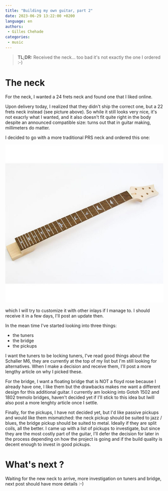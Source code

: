 ```yaml
---
title: "Building my own guitar, part 2"
date: 2023-06-29 13:22:00 +0200
language: en
authors:
 - Gilles Chehade
categories:
 - music
---
```


<blockquote>
    <b>TL;DR:</b>
    Received the neck...
    too bad it's not exactly the one I ordered :-)
</blockquote>


# The neck
For the neck,
I wanted a 24 frets neck and found one that I liked online.

Upon delivery today,
I realized that they didn't ship the correct one,
but a 22 frets neck instead (see picture above).
So while it still looks very nice,
it's not exacrly what I wanted,
and it also doesn't fit quite right in the body despite an announced compatible size:
turns out that in guitar making, millimeters do matter.

I decided to go with a more traditional PRS neck and ordered this one:
<center>
   <img src="prs-neck.png" alt="PRS guitar neck" />
</center>

which I will try to customize it with other inlays if I manage to.
I should receive it in a few days,
I'll post an update then.

In the mean time I've started looking into three things:

- the tuners
- the bridge
- the pickups

I want the tuners to be locking tuners,
I've read good things about the Schaller M6,
they are currently at the top of my list but I'm still looking for alternatives.
When I make a decision and receive them,
I'll post a more lengthy article on why I picked these.


For the bridge,
I want a floating bridge that is NOT a floyd rose because I already have one,
I like them but the drawbacks makes me want a different design for this additional guitar.
I currently am looking into Gotoh 1502 and 1802 tremolo bridges,
haven't decided yet if I'll stick to this idea but Iwill also post a more lenghty article once I settle.


Finally,
for the pickups,
I have not decided yet,
but I'd like passive pickups and would like them mismatched:
the neck pickup should be suited to jazz / blues,
the bridge pickup should be suited to metal.
Ideally if they are split coils,
all the better.
I came up with a list of pickups to investigate,
but since they are the most costly part of the guitar,
I'll defer the decision for later in the process depending on how the project is going and if the build quality is decent enough to invest in good pickups.


# What's next ?
Waiting for the new neck to arrive,
more investigation on tuners and bridge,
next post should have more details :-)
